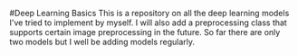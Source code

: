 #Deep Learning Basics
This is a repository on all the deep learning models I've tried to implement by myself. I will also add a preprocessing class that supports certain image preprocessing in the future. So far there are only two models but I well be adding models regularly.

